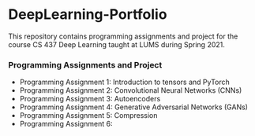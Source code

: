 # DeepLearning-Portfolio

This repository contains programming assignments and project for the course CS 437 Deep Learning taught at LUMS during Spring 2021.

### Programming Assignments and Project
- Programming Assignment 1: Introduction to tensors and PyTorch
- Programming Assignment 2: Convolutional Neural Networks (CNNs)
- Programming Assignment 3: Autoencoders
- Programming Assignment 4: Generative Adversarial Networks (GANs)
- Programming Assignment 5: Compression
- Programming Assignment 6: 
